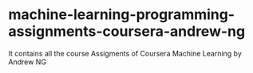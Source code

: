 # machine-learning-programming-assignments-coursera-andrew-ng
It contains all the course Assigments of Coursera Machine Learning by Andrew NG
